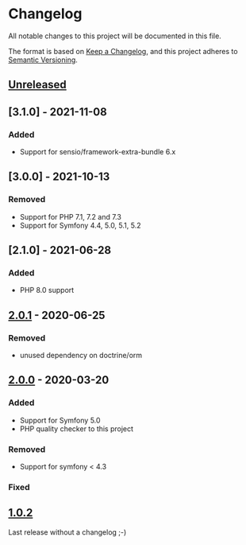 # Changelog

All notable changes to this project will be documented in this file.

The format is based on [Keep a Changelog](https://keepachangelog.com/en/1.0.0/),
and this project adheres to [Semantic Versioning](https://semver.org/spec/v2.0.0.html).

## [Unreleased]

## [3.1.0] - 2021-11-08

### Added

- Support for sensio/framework-extra-bundle 6.x


## [3.0.0] - 2021-10-13

### Removed
- Support for PHP 7.1, 7.2 and 7.3
- Support for Symfony 4.4, 5.0, 5.1, 5.2

## [2.1.0] - 2021-06-28

### Added

- PHP 8.0 support

## [2.0.1] - 2020-06-25

### Removed

- unused dependency on doctrine/orm

## [2.0.0] - 2020-03-20

### Added

- Support for Symfony 5.0
- PHP quality checker to this project

### Removed

- Support for symfony < 4.3

### Fixed

## [1.0.2]

Last release without a changelog ;-)

[unreleased]: https://github.com/byWulf/apitk-header-bundle/compare/2.0.1...HEAD
[2.0.1]: https://github.com/byWulf/apitk-header-bundle/compare/2.0.0...2.0.1
[2.0.0]: https://github.com/byWulf/apitk-header-bundle/compare/1.0.2...2.0.0
[1.0.2]: https://github.com/byWulf/apitk-header-bundle/compare/1.0.1...1.0.2
